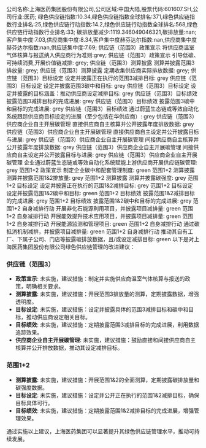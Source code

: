 公司名称:上海医药集团股份有限公司,公司区域:中国大陆,股票代码:601607.SH,公司行业:医药;        绿色供应链指数:10.34,绿色供应链指数全球排名:371,绿色供应链指数行业排名:25,绿色供应链行动指数:14.2,绿色供应链行动指数全球排名:568,绿色供应链行动指数行业排名:33;        碳排放量减少:1119.346049046321,碳排放量:nan;        客户集中度:7.03,供应商集中度:8.34,客户集中度赫芬达尔指数:nan,供应商集中度赫芬达尔指数:nan,供应链集中度:7.69;        供应链（范围3）政策宣示 将供应商温室气体核算与报送纳入供应商行为准则:grey;        供应链（范围3）政策宣示 引导低碳、可持续消费,开展价值链减排: grey;        供应链（范围3）测算披露 测算并披露范围3排放量: grey;        供应链（范围3）测算披露 定期收集供应商实际排放数据: grey;        供应链（范围3）目标设定 设定并披露正在执行的范围3减排目标: grey        供应链（范围3）目标设定 设定并披露范围3碳中和目标: grey        供应链（范围3）目标设定 设定并披露的目标涵盖：推动供应商设定减排目标: grey        供应链（范围3）目标绩效 披露范围3减排目标的完成进展: grey        供应链（范围3）目标绩效 披露范围3碳中和目标的完成进展: grey        供应链（范围3）目标绩效 通过蔚蓝生态链或等效自动化系统跟踪供应商目标设定的进展（至少包括在华供应商）: grey        供应链（范围3）供应商企业自主开展碳管理 直接供应商自主核算并公开披露年度排放数据: grey        供应链（范围3）供应商企业自主开展碳管理 直接供应商自主设定并公开披露目标与进展: grey        供应链（范围3）供应商企业自主开展碳管理 间接供应商自主核算并公开披露年度排放数据: grey        供应链（范围3）供应商企业自主开展碳管理 间接供应商自主设定并公开披露目标与进展: grey        供应链（范围3）供应商企业自主开展碳管理 企业通过蔚蓝生态链或等效自动化系统赋能上游供应商开展供应链碳管理: grey        范围1+2 政策宣示 制定企业碳中和配套管理制度: green        范围1+2 测算披露 测算并披露范围1&2排放量: grey        范围1+2 测算披露 测算并披露碳强度: grey        范围1+2 目标设定 设定并披露正在执行的范围1&2减排目标: grey        范围1+2 目标设定 设定并披露范围1&2碳中和目标: green        范围1+2 目标绩效 披露范围1&2减排目标的完成进展: grey        范围1+2 目标绩效 披露范围1&2碳中和目标的完成进展: grey        范围1+2 自身减排行动 开展非化石能源利用项目，并披露项目减排量: green        范围1+2 自身减排行动 开展能效提升技术应用项目，并披露项目减排量: green        范围1+2 自身减排行动 开展能源监测和管理项目: green        范围1+2 自身减排行动 通过碳抵消机制减排，并披露项目减排量: green        范围1+2 自身减排行动 推动其自有工厂、下属子公司、门店等披露碳排放数据，且/或设定减排目标: green
以下是对上海医药集团股份有限公司绿色供应链管理的改进建议：

### 供应链（范围3）

- **政策宣示**: 未实施，建议措施：制定并实施供应商温室气体核算与报送的政策，明确相关要求。
- **测算披露**: 未实施，建议措施：开展范围3排放量的测算，定期披露数据，增强透明度。
- **目标设定**: 未实施，建议措施：设定并披露具体的范围3减排目标和碳中和目标，推动供应商设定相关目标。
- **目标绩效**: 未实施，建议措施：定期披露范围3减排目标的完成进展，利用数据追踪效果。
- **供应商企业自主开展碳管理**: 未实施，建议措施：鼓励直接和间接供应商自主核算并公开排放数据，推动其设定减排目标。

### 范围1+2

- **测算披露**: 未实施，建议措施：开展范围1&2的全面测算，定期披露碳排放量和碳强度数据。
- **目标设定**: 未实施，建议措施：设定并公开正在执行的范围1&2减排目标，确保目标具体可行。
- **目标绩效**: 未实施，建议措施：定期披露范围1&2减排目标的完成进展，增强管理效果。
  
通过实施以上建议，上海医药集团可以显著提升其绿色供应链管理水平，推动可持续发展。